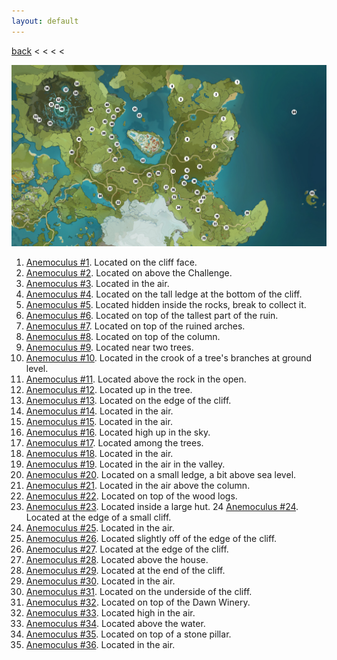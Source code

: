 ```yaml
---
layout: default
---
```


[back](../) < < < <

![Anemoculus Overview](anemoculus-overview.jpg)

1. [Anemoculus #1](https://youtu.be/b3oPsVljkHQ). Located on the cliff face.
2. [Anemoculus #2](https://youtu.be/EFmaRIkoVoE). Located on above the Challenge.
3. [Anemoculus #3](https://youtu.be/Zv_WuMQszLg). Located in the air.
4. [Anemoculus #4](https://youtu.be/rx8CdA5UqBg). Located on the tall ledge at the bottom of the cliff.
5. [Anemoculus #5](https://youtu.be/CqzTQvAtgp0). Located hidden inside the rocks, break to collect it.
6. [Anemoculus #6](https://youtu.be/jUJcICksvUw). Located on top of the tallest part of the ruin.
7. [Anemoculus #7](https://youtu.be/lker7EpeF0I). Located on top of the ruined arches.
8. [Anemoculus #8](https://youtu.be/1LKjzVHvuUo). Located on top of the column.
9. [Anemoculus #9](https://youtu.be/vuI5FUk4_A8). Located near two trees.
10. [Anemoculus #10](https://youtu.be/vLgiO-qfB4E). Located in the crook of a tree's branches at ground level.
11. [Anemoculus #11](https://youtu.be/bsoddwkv7Zk). Located above the rock in the open.
12. [Anemoculus #12](https://youtu.be/Zc5o2qVJCAE). Located up in the tree.
13. [Anemoculus #13](https://youtu.be/bcu7Q3kkMzQ). Located on the edge of the cliff.
14. [Anemoculus #14](https://youtu.be/5vpyaTkWhuM). Located in the air.
15. [Anemoculus #15](https://youtu.be/0yvlFBU3wNE). Located in the air.
16. [Anemoculus #16](https://youtu.be/JCeI4EIi9-o). Located high up in the sky.
17. [Anemoculus #17](https://youtu.be/juz3YARAD-s). Located among the trees.
18. [Anemoculus #18](https://youtu.be/NDIPq4Hvbb0). Located in the air.
19. [Anemoculus #19](https://youtu.be/iyQsVS2XoU0). Located in the air in the valley.
20. [Anemoculus #20](https://youtu.be/iyQsVS2XoU0). Located on a small ledge, a bit above sea level.
21. [Anemoculus #21](https://youtu.be/RZP2d0uo6ag). Located in the air above the column.
22. [Anemoculus #22](https://youtu.be/Ez9THKT1EgU). Located on top of the wood logs.
23. [Anemoculus #23](https://youtu.be/g5L3cXdlp7A). Located inside a large hut.
24  [Anemoculus #24](https://youtu.be/vOtc3uN8Uig). Located at the edge of a small cliff.
25. [Anemoculus #25](https://youtu.be/EkH9TZVH0oU). Located in the air.
26. [Anemoculus #26](https://youtu.be/av5k3vfvbz8). Located slightly off of the edge of the cliff.
27. [Anemoculus #27](https://youtu.be/7HH4_ek83Z4). Located at the edge of the cliff.
28. [Anemoculus #28](https://youtu.be/99HOqSHO8aY). Located above the house.
29. [Anemoculus #29](https://youtu.be/V-nxnXdp6Yg). Located at the end of the cliff.
30. [Anemoculus #30](https://youtu.be/A5JFaKepMoo). Located in the air.
31. [Anemoculus #31](https://youtu.be/Bg1AXqGhG-A). Located on the underside of the cliff.
32. [Anemoculus #32](https://youtu.be/mhphop-vIqM). Located on top of the Dawn Winery.
33. [Anemoculus #33](https://youtu.be/Fbj6x9OL0nM). Located high in the air.
34. [Anemoculus #34](https://youtu.be/WMHdc-L_t_U). Located above the water.
35. [Anemoculus #35](https://youtu.be/iJRwkIGnq5o). Located on top of a stone pillar.
36. [Anemoculus #36](https://youtu.be/pwE3nSNur4A). Located in the air.
